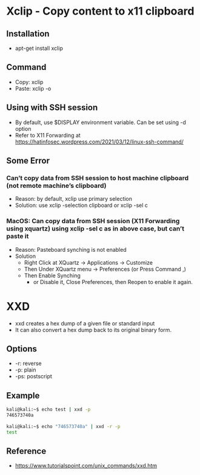 # Xclip - Copy content to x11 clipboard
## Installation

- apt-get install xclip

## Command

- Copy: xclip
- Paste: xclip -o

## Using with SSH session

- By default, use $DISPLAY environment variable. Can be set using -d option
- Refer to X11 Forwarding at https://hatinfosec.wordpress.com/2021/03/12/linux-ssh-command/

## Some Error

### Can’t copy data from SSH session to host machine clipboard (not remote machine’s clipboard)
- Reason: by default, xclip use primary selection
- Solution: use xclip -selection clipboard or xclip -sel c

### MacOS: Can copy data from SSH session (X11 Forwarding using xquartz) using xclip -sel c as in above case, but can’t paste it
- Reason: Pasteboard synching is not enabled
- Solution
    - Right Click at XQuartz -> Applications -> Customize
    - Then Under XQuartz menu -> Preferences (or Press Command ,)
    - Then Enable Synching
        - or Disable it, Close Preferences, then Reopen to enable it again.

# XXD
- xxd creates a hex dump of a given file or standard input
- It can also convert a hex dump back to its original binary form.

## Options

- -r: reverse
- -p: plain
- -ps: postscript

## Example

```bash
kali@kali:~$ echo test | xxd -p
746573740a
                                                                                                                                                                                  
kali@kali:~$ echo "746573740a" | xxd -r -p
test
```

## Reference
- https://www.tutorialspoint.com/unix_commands/xxd.htm